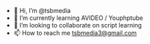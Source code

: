 - 👋 Hi, I’m @tsbmedia
- 🌱 I’m currently learning AVIDEO / Youphptube
- 💞️ I’m looking to collaborate on script learning
- 📫 How to reach me tsbmedia3@gmail.com

<!---
tsbmedia/tsbmedia is a ✨ special ✨ repository because its `README.md` (this file) appears on your GitHub profile.
You can click the Preview link to take a look at your changes.
--->
